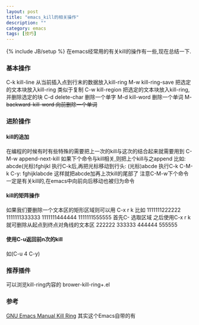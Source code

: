 ```yaml
---
layout: post
title: "emacs_kill的相关操作"
description: ""
category: emacs
tags: [技巧]
---
```

{% include JB/setup %}
在emacs经常用的有关kill的操作有一些,现在总结一下.
### 基本操作 ###
C-k   kill-line  从当前插入点到行末的数据放入kill-ring
M-w   kill-ring-save   把选定的文本块放入kill-ring 类似于复制
C-w   kill-region  把选定的文本块放入kill-ring, 并删除选定的块
C-d   delete-char 删除一个单字
M-d   kill-word  删除一个单词
M-<del> backward-kill-word 向前删除一个单词
### 进阶操作 ###
#### kill的追加 ####
在编程的时候有时有些特殊的需要把上一次的kill与这次的结合起来就需要用到
C-M-w append-next-kill 如果下个命令与kill相关,则把上个kill与之append
比如:
abcde(光标)fghijkl
执行C-k后,再把光标移动到行头:
(光标)abcde
执行C-k C-M-k   C-y:
fghijklabcde
这样就把abcde加再上次kill的尾部了
注意C-M-w下个命令一定是有关kill的,在emacs中向前向后移动也被归为命令
#### kill的矩阵操作 ####
如果我们要删除一个文本区的矩形区域则可以用 C-x r k 比如
1111111222222
1111111333333
1111111444444
1111111555555
首先C-<SPC> 选取区域 之后使用C-x r k 就可删除从起点到终点对角线的文本区
222222
333333
444444
555555
#### 使用C-u返回前n次的kill ####
如(C-u 4 C-y)
### 推荐插件 ###
可以浏览kill-ring内容的
brower-kill-ring+.el

### 参考 ###
[GNU Emacs Manual   Kill Ring](http://www.gnu.org/software/emacs/manual/html_node/emacs/Kill-Ring.html#Kill-Ring)    其实这个Emacs自带的有
